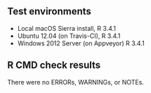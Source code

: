 ## Test environments
* Local macOS Sierra install, R 3.4.1
* Ubuntu 12.04 (on Travis-CI), R 3.4.1
* Windows 2012 Server (on Appveyor) R 3.4.1

## R CMD check results
There were no ERRORs, WARNINGs, or NOTEs.

